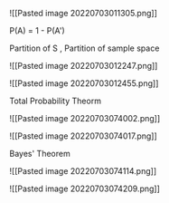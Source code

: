 ![[Pasted image 20220703011305.png]]

P(A) = 1 - P(A')

Partition of S , Partition of sample space

![[Pasted image 20220703012247.png]]

![[Pasted image 20220703012455.png]]

Total Probability Theorm

![[Pasted image 20220703074002.png]]

![[Pasted image 20220703074017.png]]

Bayes' Theorem

![[Pasted image 20220703074114.png]]

![[Pasted image 20220703074209.png]]

